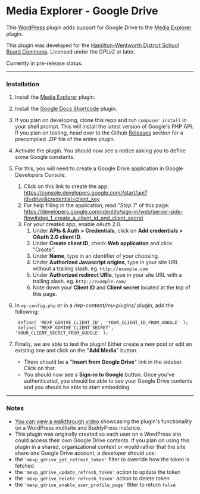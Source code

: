 # Media Explorer - Google Drive #

This [WordPress](https://wordpress.org) plugin adds support for Google Drive to the [Media Explorer](https://github.com/automattic/media-explorer) plugin.

This plugin was developed for the [Hamilton-Wentworth District School Board Commons](http://commons.hwdsb.on.ca).  Licensed under the GPLv2 or later.

Currently in pre-release status.

***

### Installation
1. Install the [Media Explorer](https://github.com/automattic/media-explorer) plugin.
2. Install the [Google Docs Shortcode](https://wordpress.org/plugins/google-docs-shortcode) plugin.
3. If you plan on developing, clone this repo and run `composer install` in your shell prompt.  This will install the latest version of Google's PHP API.<br>
   If you plan on testing, head over to the Github [Releases](https://github.com/hwdsbcommons/gdrive/releases) section for a precompiled .ZIP file of the entire plugin.
4. Activate the plugin.  You should now see a notice asking you to define some Google constants.
5. For this, you will need to create a Google Drive application in Google Developers Console.
   1. Click on this link to create the app:<br> https://console.developers.google.com//start/api?id=drive&credential=client_key
   2. For help filling in the application, read "*Step 1*" of this page:<br> https://developers.google.com/identity/sign-in/web/server-side-flow#step_1_create_a_client_id_and_client_secret
   3. For your created app, enable oAuth 2.0.
      1. Under **APIs & Auth > Credentials**, click on **Add credentials > OAuth 2.0 client ID**.
      2. Under **Create client ID**, check **Web application** and click "Create".
      3. Under **Name**, type in an identifier of your choosing.
      4. Under **Authorized Javascript origins**, type in your site URL without a trailing slash. eg. `http://example.com`
      5. Under **Authorized redirect URIs**, type in your site URL with a trailing slash. eg. `http://example.com/`
      6. Note down your **Client ID** and **Client secret** located at the top of this page.
6. In `wp-config.php` or in a */wp-content/mu-plugins/* plugin, add the following:

        define( 'MEXP_GDRIVE_CLIENT_ID', 'YOUR_CLIENT_ID_FROM_GOOGLE' );
        define( 'MEXP_GDRIVE_CLIENT_SECRET', 'YOUR_CLIENT_SECRET_FROM_GOOGLE' );
7. Finally, we are able to test the plugin!  Either create a new post or edit an existing one and click on the "**Add Media**" button.
    * There should be a "**Insert from Google Drive**" link in the sidebar.  Click on that.
    * You should now see a **Sign-in to Google** button.  Once you've authenticated, you should be able to see your Google Drive contents and you should be able to start embedding.


***

### Notes
* [You can view a walkthrough video](https://tv.hwdsb.on.ca/media/connect-google-drive-and-the-commons-to-streamline-sharing) showcasing the plugin's functionality on a WordPress multisite and BuddyPress instance.
* This plugin was originally created so each user on a WordPress site could access their own Google Drive contents.  If you plan on using this plugin in a shared, organizational context or would rather that the site share one Google Drive account, a developer should use:
 * the `'mexp_gdrive_get_refresh_token'` filter to override how the token is fetched
 * the `'mexp_gdrive_update_refresh_token'` action to update the token
 * the `'mexp_gdrive_delete_refresh_token'` action to delete token
 * the `'mexp_gdrive_enable_user_profile_page'` filter to return `false`